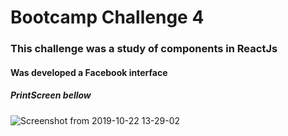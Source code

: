 # Bootcamp Challenge 4

### This challenge was a study of components in ReactJs

#### Was developed a Facebook interface
##### PrintScreen bellow

![Screenshot from 2019-10-22 13-29-02](https://user-images.githubusercontent.com/49926606/67308092-f4900e80-f4cf-11e9-9145-f64f63746a40.png)